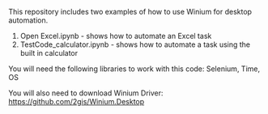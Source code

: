 This repository includes two examples of how to use Winium for desktop automation.

1. Open Excel.ipynb - shows how to automate an Excel task
2. TestCode_calculator.ipynb - shows how to automate a task using the built in calculator

You will need the following libraries to work with this code:
Selenium, Time, OS

You will also need to download Winium Driver: https://github.com/2gis/Winium.Desktop
